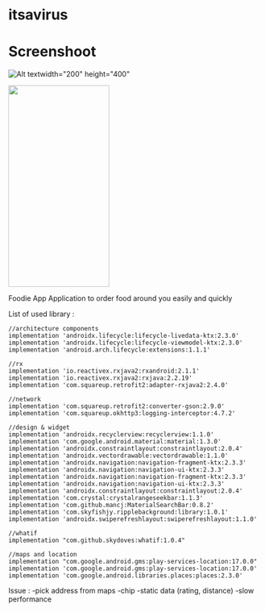# itsavirus

# Screenshoot
![Alt text](https://user-images.githubusercontent.com/16092646/109510533-b4359d00-7ad4-11eb-8020-a9eb0ac98f68.png "Home")width="200" height="400"

<img src="https://user-images.githubusercontent.com/16092646/109510533-b4359d00-7ad4-11eb-8020-a9eb0ac98f68.png" width="200" height="400" />


Foodie App
Application to order food around you easily and quickly

List of used library :

    //architecture components
    implementation 'androidx.lifecycle:lifecycle-livedata-ktx:2.3.0'
    implementation 'androidx.lifecycle:lifecycle-viewmodel-ktx:2.3.0'
    implementation 'android.arch.lifecycle:extensions:1.1.1'

    //rx
    implementation 'io.reactivex.rxjava2:rxandroid:2.1.1'
    implementation 'io.reactivex.rxjava2:rxjava:2.2.19'
    implementation 'com.squareup.retrofit2:adapter-rxjava2:2.4.0'

    //network
    implementation 'com.squareup.retrofit2:converter-gson:2.9.0'
    implementation 'com.squareup.okhttp3:logging-interceptor:4.7.2'

    //design & widget
    implementation 'androidx.recyclerview:recyclerview:1.1.0'
    implementation 'com.google.android.material:material:1.3.0'
    implementation 'androidx.constraintlayout:constraintlayout:2.0.4'
    implementation 'androidx.vectordrawable:vectordrawable:1.1.0'
    implementation 'androidx.navigation:navigation-fragment-ktx:2.3.3'
    implementation 'androidx.navigation:navigation-ui-ktx:2.3.3'
    implementation 'androidx.navigation:navigation-fragment-ktx:2.3.3'
    implementation 'androidx.navigation:navigation-ui-ktx:2.3.3'
    implementation 'androidx.constraintlayout:constraintlayout:2.0.4'
    implementation 'com.crystal:crystalrangeseekbar:1.1.3'
    implementation 'com.github.mancj:MaterialSearchBar:0.8.2'
    implementation 'com.skyfishjy.ripplebackground:library:1.0.1'
    implementation 'androidx.swiperefreshlayout:swiperefreshlayout:1.1.0'

    //whatif
    implementation "com.github.skydoves:whatif:1.0.4"

    //maps and location
    implementation "com.google.android.gms:play-services-location:17.0.0"
    implementation 'com.google.android.gms:play-services-location:17.0.0'
    implementation 'com.google.android.libraries.places:places:2.3.0'
    
    

Issue :
-pick address from maps
-chip
-static data (rating, distance)
-slow performance
